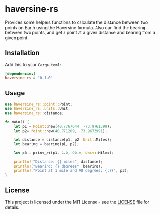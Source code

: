 # haversine-rs

Provides some helpers functions to calculate the distance between two points on Earth using the Haversine formula. Also can find the bearing between two points, and get a point at a given distance and bearing from a given point.

## Installation

Add this to your `Cargo.toml`:

```toml
[dependencies]
haversine_rs = "0.1.0"
```

## Usage

```rust
use haversine_rs::point::Point;
use haversine_rs::units::Unit;
use haversine_rs::distance;

fn main() {
    let p1 = Point::new(40.7767644, -73.9761399);
    let p2= Point::new(40.771209, -73.9673991);

    let distance = distance(p1, p2, Unit::Miles);
    let bearing = bearing(p1, p2);

    let p3 = point_at(p1, 1.0, 90.0, Unit::Miles);

    println!("Distance: {} miles", distance);
    println!("Bearing: {} degrees", bearing);
    println!("Point at 1 mile and 90 degrees: {:?}", p3);
}
```

## License

This project is licensed under the MIT License - see the [LICENSE](LICENSE) file for details.
